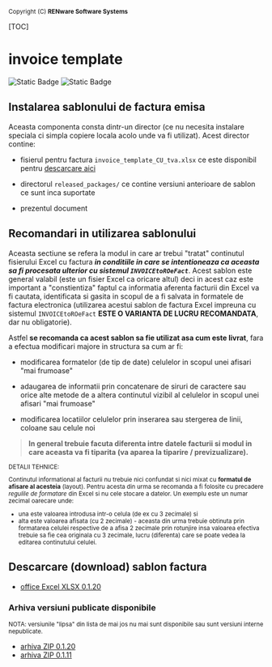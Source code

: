 <small markdown=1>Copyright (C) **RENware Software Systems**</small>

[TOC]

# invoice template

![Static Badge](https://img.shields.io/badge/versiune_curenta-0.1.20-blue)
![Static Badge](https://img.shields.io/badge/formate_suportate-XLSX-orange)

## Instalarea sablonului de factura emisa

Aceasta componenta consta dintr-un director (ce nu necesita instalare speciala ci simpla copiere locala acolo unde va fi utilizat). Acest director contine:

* fisierul pentru factura `invoice_template_CU_tva.xlsx` ce este disponibil pentru [descarcare aici](#descarcare-download-sablon-factura)

* directorul `released_packages/` ce contine versiuni anterioare de sablon ce sunt inca suportate

* prezentul document




## Recomandari in utilizarea sablonului

Aceasta sectiune se refera la modul in care ar trebui "tratat" continutul fisierului Excel cu factura ***in conditiile in care se intentioneaza ca aceasta sa fi procesata ulterior cu sistemul `INVOICEtoROeFact`***. Acest sablon este general valabil (este un fisier Excel ca oricare altul) deci in acest caz este important a "constientiza" faptul ca informatia aferenta facturii din Excel va fi cautata, identificata si gasita in scopul de a fi salvata in formatele de factura electronica (utilizarea acestui sablon de factura Excel impreuna cu sistemul `INVOICEtoROeFact` **ESTE O VARIANTA DE LUCRU RECOMANDATA**, dar nu obligatorie).

Astfel **se recomanda ca acest sablon sa fie utilizat asa cum este livrat**, fara a efectua modificari majore in structura sa cum ar fi:

* modificarea formatelor (de tip de date) celulelor in scopul unei afisari "mai frumoase"

* adaugarea de informatii prin concatenare de siruri de caractere sau orice alte metode de a altera continutul vizibil al celulelor in scopul unei afisari "mai frumoase"

* modificarea locatiilor celulelor prin inserarea sau stergerea de linii, coloane sau celule noi

>**In general trebuie facuta diferenta intre datele facturii si modul in care aceasta va fi tiparita (va aparea la tiparire / previzualizare).**




<small markdown="1">

DETALII TEHNICE:

Continutul informational al facturii nu trebuie nici confundat si nici mixat cu **formatul de afisare al acesteia** (layout). Pentru acesta din urma se recomanda a fi folosite cu precadere *regulile de formatare* din Excel si nu cele stocare a datelor. Un exemplu este un numar zecimal oarecare unde:

* una este valoarea introdusa intr-o celula (de ex cu 3 zecimale) si
* alta este valoarea afisata (cu 2 zecimale) - aceasta din urma trebuie obtinuta prin formatarea celulei respective de a afisa 2 zecimale prin rotunjire insa valoarea efectiva trebuie sa fie cea originala cu 3 zecimale, lucru (diferenta) care se poate vedea la editarea continutului celulei.

</small>




## Descarcare (download) sablon factura

* [office Excel XLSX 0.1.20](./invoice_template_CU_tva.xlsx "download")


### Arhiva versiuni publicate disponibile

<small>NOTA: versiunile "lipsa" din lista de mai jos nu mai sunt disponibile sau sunt versiuni interne nepublicate.</small>

* [arhiva ZIP 0.1.20](./released_packages/0.1.20-excel_invoice_template.zip)
* [arhiva ZIP 0.1.11](./released_packages/0.1.11-excel_invoice_template.zip)


